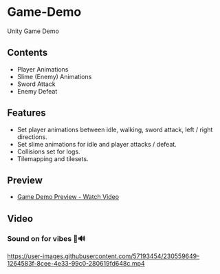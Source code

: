 # Game-Demo
Unity Game Demo

## Contents
* Player Animations
* Slime (Enemy) Animations
* Sword Attack
* Enemy Defeat

## Features
* Set player animations between idle, walking, sword attack, left / right directions.
* Set slime animations for idle and player attacks / defeat.
* Collisions set for logs.
* Tilemapping and tilesets.

## Preview
* [Game Demo Preview - Watch Video](https://www.loom.com/share/777c3a0bfd1a4f2f899afed65ebb75c7)

## Video
### Sound on for vibes 👾🔊
https://user-images.githubusercontent.com/57193454/230559649-1264583f-8cee-4e33-99c0-280619fd648c.mp4





